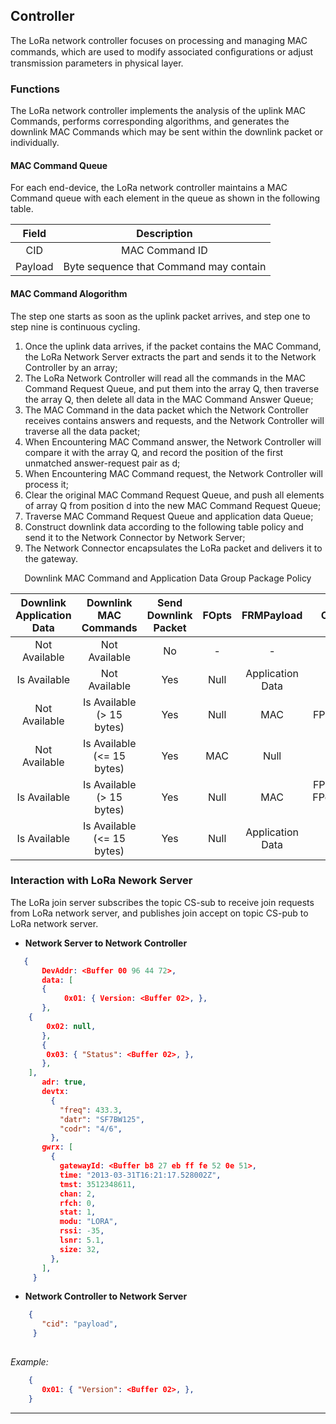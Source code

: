 ## Controller

The LoRa network controller focuses on processing and managing MAC commands, which are used to modify associated conﬁgurations or adjust transmission parameters in physical layer. 

### Functions

The LoRa network controller implements the analysis of the uplink MAC Commands, performs corresponding algorithms, and generates the downlink MAC Commands which may be sent within the downlink packet or individually.  

#### MAC Command Queue

For each end-device, the LoRa network controller maintains a MAC Command queue with each element in the queue as shown in the following table.

|  Field  |              Description               |
| :-----: | :------------------------------------: |
|   CID   |             MAC Command ID             |
| Payload | Byte sequence that Command may contain |

#### MAC Command Alogorithm

The step one starts as soon as the uplink packet arrives, and step one to step nine is continuous cycling.

1. Once the uplink data arrives, if the packet contains the MAC Command, the LoRa Network Server extracts the part and sends it to the Network Controller by an array;
2. The LoRa Network Controller will read all the commands in the MAC Command Request Queue, and put them into the array Q, then traverse the array Q, then delete all data in the MAC Command Answer Queue;
3. The MAC Command in the data packet which the Network Controller receives contains answers and requests, and the Network Controller will traverse all the data packet;
4. When Encountering MAC Command answer, the Network Controller will compare it with the array Q, and record the position of the first unmatched answer-request pair as d;
5. When Encountering MAC Command request, the Network Controller will process it;
6. Clear the original MAC Command Request Queue, and push all elements of array Q from position d into the new MAC Command Request Queue;
7. Traverse MAC Command Request Queue and application data Queue;
8. Construct downlink data according to the following table policy and send it to the Network Connector by Network Server;
9. The Network Connector encapsulates the LoRa packet and delivers it to the gateway.

<center>Downlink MAC Command and Application Data Group Package Policy</center>

| Downlink Application Data |   Downlink MAC Commands    | Send Downlink Packet | FOpts |    FRMPayload    |           Other            |
| :-----------------------: | :------------------------: | :------------------: | :---: | :--------------: | :------------------------: |
|       Not Available       |       Not Available        |          No          |   -   |        -         |             -              |
|       Is Available        |       Not Available        |         Yes          | Null  | Application Data |             -              |
|       Not Available       | Is Available (> 15 bytes)  |         Yes          | Null  |       MAC        |         FPort = 0          |
|       Not Available       | Is Available (<= 15 bytes) |         Yes          |  MAC  |       Null       |             -              |
|       Is Available        | Is Available (> 15 bytes)  |         Yes          | Null  |       MAC        | FPort = 0</br>FPending = 1 |
|       Is Available        | Is Available (<= 15 bytes) |         Yes          | Null  | Application Data |             -              |

### Interaction with LoRa Nework Server

The LoRa join server subscribes the topic CS-sub to receive join requests from LoRa network server, and publishes join accept on topic CS-pub to LoRa network server.

* **Network Server to Network Controller**

```json
   {
       DevAddr: <Buffer 00 96 44 72>,
       data: [
       {
        	0x01: { Version: <Buffer 02>, },
       },
   	{
       	0x02: null,
       },
       {
       	0x03: { "Status": <Buffer 02>, },
       },
   	],
       adr: true,
       devtx:
         {
           "freq": 433.3,
           "datr": "SF7BW125",
           "codr": "4/6",
         },
       gwrx: [
         {
           gatewayId: <Buffer b8 27 eb ff fe 52 0e 51>,
           time: "2013-03-31T16:21:17.528002Z",
           tmst: 3512348611,
           chan: 2,
           rfch: 0,
           stat: 1,
           modu: "LORA",
           rssi: -35,
           lsnr: 5.1,
           size: 32,
         },
       ],
     }
```

* **Network Controller to Network Server**

```json
    {
       "cid": "payload",
     }
   
```
*Example:* 

```json
    {
       0x01: { "Version": <Buffer 02>, },
    }
```

---